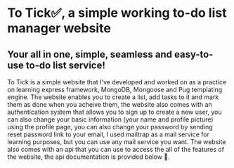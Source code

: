 # To Tick✅, a simple working to-do list manager website
## Your all in one, simple, seamless and easy-to-use to-do list service!
To Tick is a simple website that I've developed and worked on as a practice on learning express framework, MongoDB, Mongoose and Pug templating engine.
The website enables you to create a list, add tasks to it and mark them as done when you acheive them,
the website also comes with an authentication system that allows you to sign up to create a new user, you can also change your basic information (your name and profile picture) using the profile page,
you can also change your password by sending reset password link to your email, I used mailtrap as a mail service for learning purposes, but you can use any mail service you want.
The website also comes with an api that you can use to access the all of the features of the website, the api documentation is provided below 🔽.
